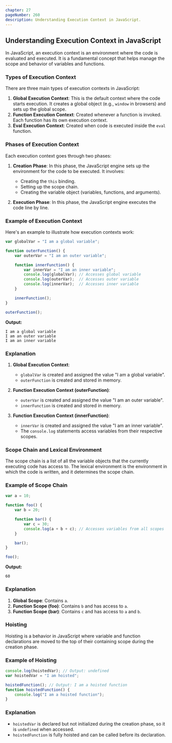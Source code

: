 ```yaml
---
chapter: 27
pageNumber: 260
description: Understanding Execution Context in JavaScript.
---
```


## Understanding Execution Context in JavaScript

In JavaScript, an execution context is an environment where the code is evaluated and executed. It is a fundamental concept that helps manage the scope and behavior of variables and functions.

### Types of Execution Context

There are three main types of execution contexts in JavaScript:

1. **Global Execution Context**: This is the default context where the code starts execution. It creates a global object (e.g., `window` in browsers) and sets up the global scope.
2. **Function Execution Context**: Created whenever a function is invoked. Each function has its own execution context.
3. **Eval Execution Context**: Created when code is executed inside the `eval` function.

### Phases of Execution Context

Each execution context goes through two phases:

1. **Creation Phase**: In this phase, the JavaScript engine sets up the environment for the code to be executed. It involves:
   - Creating the `this` binding.
   - Setting up the scope chain.
   - Creating the variable object (variables, functions, and arguments).

2. **Execution Phase**: In this phase, the JavaScript engine executes the code line by line.

### Example of Execution Context

Here's an example to illustrate how execution contexts work:

```javascript
var globalVar = "I am a global variable";

function outerFunction() {
    var outerVar = "I am an outer variable";

    function innerFunction() {
        var innerVar = "I am an inner variable";
        console.log(globalVar); // Accesses global variable
        console.log(outerVar);  // Accesses outer variable
        console.log(innerVar);  // Accesses inner variable
    }

    innerFunction();
}

outerFunction();
```

**Output:**
```
I am a global variable
I am an outer variable
I am an inner variable
```

### Explanation

1. **Global Execution Context**:
    - `globalVar` is created and assigned the value "I am a global variable".
    - `outerFunction` is created and stored in memory.

2. **Function Execution Context (outerFunction)**:
    - `outerVar` is created and assigned the value "I am an outer variable".
    - `innerFunction` is created and stored in memory.

3. **Function Execution Context (innerFunction)**:
    - `innerVar` is created and assigned the value "I am an inner variable".
    - The `console.log` statements access variables from their respective scopes.

### Scope Chain and Lexical Environment

The scope chain is a list of all the variable objects that the currently executing code has access to. The lexical environment is the environment in which the code is written, and it determines the scope chain.

### Example of Scope Chain

```javascript
var a = 10;

function foo() {
    var b = 20;

    function bar() {
        var c = 30;
        console.log(a + b + c); // Accesses variables from all scopes
    }

    bar();
}

foo();
```

**Output:**
```
60
```

### Explanation

1. **Global Scope**: Contains `a`.
2. **Function Scope (foo)**: Contains `b` and has access to `a`.
3. **Function Scope (bar)**: Contains `c` and has access to `a` and `b`.

### Hoisting

Hoisting is a behavior in JavaScript where variable and function declarations are moved to the top of their containing scope during the creation phase.

### Example of Hoisting

```javascript
console.log(hoistedVar); // Output: undefined
var hoistedVar = "I am hoisted";

hoistedFunction(); // Output: I am a hoisted function
function hoistedFunction() {
    console.log("I am a hoisted function");
}
```

### Explanation

- `hoistedVar` is declared but not initialized during the creation phase, so it is `undefined` when accessed.
- `hoistedFunction` is fully hoisted and can be called before its declaration.
